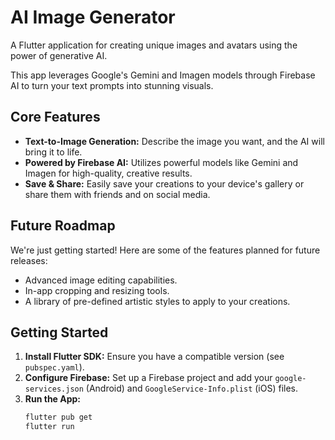 # AI Image Generator

A Flutter application for creating unique images and avatars using the power of generative AI.

This app leverages Google's Gemini and Imagen models through Firebase AI to turn your text prompts into stunning visuals.

## Core Features

- **Text-to-Image Generation:** Describe the image you want, and the AI will bring it to life.
- **Powered by Firebase AI:** Utilizes powerful models like Gemini and Imagen for high-quality, creative results.
- **Save & Share:** Easily save your creations to your device's gallery or share them with friends and on social media.

## Future Roadmap

We're just getting started! Here are some of the features planned for future releases:

- Advanced image editing capabilities.
- In-app cropping and resizing tools.
- A library of pre-defined artistic styles to apply to your creations.

## Getting Started

1.  **Install Flutter SDK:** Ensure you have a compatible version (see `pubspec.yaml`).
2.  **Configure Firebase:** Set up a Firebase project and add your `google-services.json` (Android) and `GoogleService-Info.plist` (iOS) files.
3.  **Run the App:**
    ```bash
    flutter pub get
    flutter run
    ```
